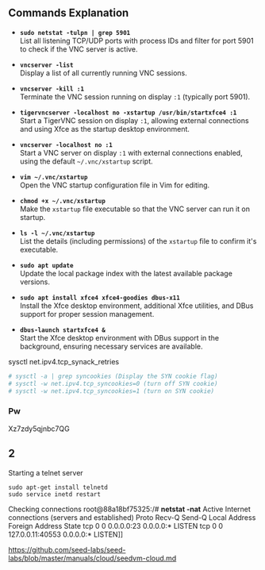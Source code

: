 ## Commands Explanation

- **`sudo netstat -tulpn | grep 5901`**  
  List all listening TCP/UDP ports with process IDs and filter for port 5901 to check if the VNC server is active.

- **`vncserver -list`**  
  Display a list of all currently running VNC sessions.

- **`vncserver -kill :1`**  
  Terminate the VNC session running on display `:1` (typically port 5901).

- **`tigervncserver -localhost no -xstartup /usr/bin/startxfce4 :1`**  
  Start a TigerVNC session on display `:1`, allowing external connections and using Xfce as the startup desktop environment.

- **`vncserver -localhost no :1`**  
  Start a VNC server on display `:1` with external connections enabled, using the default `~/.vnc/xstartup` script.

- **`vim ~/.vnc/xstartup`**  
  Open the VNC startup configuration file in Vim for editing.

- **`chmod +x ~/.vnc/xstartup`**  
  Make the `xstartup` file executable so that the VNC server can run it on startup.

- **`ls -l ~/.vnc/xstartup`**  
  List the details (including permissions) of the `xstartup` file to confirm it's executable.

- **`sudo apt update`**  
  Update the local package index with the latest available package versions.

- **`sudo apt install xfce4 xfce4-goodies dbus-x11`**  
  Install the Xfce desktop environment, additional Xfce utilities, and DBus support for proper session management.

- **`dbus-launch startxfce4 &`**  
  Start the Xfce desktop environment with DBus support in the background, ensuring necessary services are available.

sysctl net.ipv4.tcp_synack_retries

```zsh
# sysctl -a | grep syncookies (Display the SYN cookie flag)
# sysctl -w net.ipv4.tcp_syncookies=0 (turn off SYN cookie)
# sysctl -w net.ipv4.tcp_syncookies=1 (turn on SYN cookie)
```

### Pw
Xz7zdy5qjnbc7QG

## 2

Starting a telnet server

```
sudo apt-get install telnetd
sudo service inetd restart
```

Checking connections
root@88a18bf75325:/# **netstat -nat**
Active Internet connections (servers and established)
Proto Recv-Q Send-Q Local Address           Foreign Address         State
tcp        0      0 0.0.0.0:23              0.0.0.0:*               LISTEN
tcp        0      0 127.0.0.11:40553        0.0.0.0:*               LISTEN]]

https://github.com/seed-labs/seed-labs/blob/master/manuals/cloud/seedvm-cloud.md

